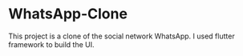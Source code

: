 # WhatsApp-Clone
This project is a clone of the social network WhatsApp. I used flutter framework to build the UI.
